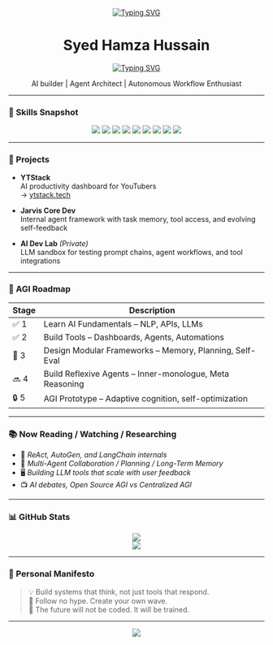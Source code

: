 <!-- Jarvis Banner -->
<p align="center">
<a href="https://git.io/typing-svg"><img src="https://readme-typing-svg.demolab.com?font=Fira+Code&weight=500&pause=1000&color=00F7FF&center=true&vCenter=true&width=600&lines=%F0%9F%A7%A0+Agentic+AI+Developer;Building+Autonomous+Systems+and+LLM+Toolchains;AGI+in+Progress..." alt="Typing SVG" /></a></p>

<h1 align="center">Syed Hamza Hussain</h1>
<p align="center"><a href="https://git.io/typing-svg"><img src="https://readme-typing-svg.demolab.com?font=Fira+Code&weight=500&pause=1000&color=00F7FF&center=true&vCenter=true&width=435&lines=Build+systems+that+think.;Train%2C+don%E2%80%99t+just+code.;Create+what+doesn%E2%80%99t+exist+%E2%80%94+yet." alt="Typing SVG" /></a></p>
<p align="center">AI builder | Agent Architect | Autonomous Workflow Enthusiast</p>

---

### 🧬 Skills Snapshot

<p align="center">
  <img src="https://img.shields.io/badge/Python-black?style=for-the-badge&logo=python&logoColor=white"/>
  <img src="https://img.shields.io/badge/JavaScript-black?style=for-the-badge&logo=javascript&logoColor=yellow"/>
  <img src="https://img.shields.io/badge/TypeScript-black?style=for-the-badge&logo=typescript&logoColor=cyan"/>
  <img src="https://img.shields.io/badge/Git-black?style=for-the-badge&logo=git&logoColor=red"/>
  <img src="https://img.shields.io/badge/LangChain-black?style=for-the-badge"/>
  <img src="https://img.shields.io/badge/LLMs-black?style=for-the-badge"/>
  <img src="https://img.shields.io/badge/n8n-black?style=for-the-badge&logo=n8n&logoColor=orange"/>
  <img src="https://img.shields.io/badge/Autonomous_Agents-black?style=for-the-badge"/>
  <img src="https://img.shields.io/badge/Prompt_Engineering-black?style=for-the-badge"/>
</p>

---

### 🧪 Projects

- **YTStack**  
  AI productivity dashboard for YouTubers  
  → [ytstack.tech](https://ytstack.tech)

- **Jarvis Core Dev**  
  Internal agent framework with task memory, tool access, and evolving self-feedback

- **AI Dev Lab** *(Private)*  
  LLM sandbox for testing prompt chains, agent workflows, and tool integrations

---

### 🚧 AGI Roadmap

| Stage | Description |
|-------|-------------|
| ✅ 1 | Learn AI Fundamentals – NLP, APIs, LLMs |
| ✅ 2 | Build Tools – Dashboards, Agents, Automations |
| 🔄 3 | Design Modular Frameworks – Memory, Planning, Self-Eval |
| 🔜 4 | Build Reflexive Agents – Inner-monologue, Meta Reasoning |
| 🔒 5 | AGI Prototype – Adaptive cognition, self-optimization |

---

### 📚 Now Reading / Watching / Researching

- 📘 *ReAct, AutoGen, and LangChain internals*  
- 🧠 *Multi-Agent Collaboration / Planning / Long-Term Memory*  
- 🖥 *Building LLM tools that scale with user feedback*  
- 📺 *AI debates, Open Source AGI vs Centralized AGI*  

---

### 📊 GitHub Stats

<p align="center">
  <img src="https://github-readme-stats.vercel.app/api?username=SyedHamzaHussain-coder&show_icons=true&theme=tokyonight&hide_border=true" />
  <br/>
  <img src="https://github-readme-streak-stats.herokuapp.com?user=SyedHamzaHussain-coder&theme=tokyonight&hide_border=true" />
</p>

---

### 🧠 Personal Manifesto

> 💡 Build systems that think, not just tools that respond.  
> 🌊 Follow no hype. Create your own wave.  
> 🧬 The future will not be coded. It will be trained.

---

<!-- Optional Footer -->
<p align="center">
  <img src="https://komarev.com/ghpvc/?username=SyedHamzaHussain-coder&style=flat-square&color=blue" />
</p>

